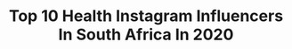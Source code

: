 ---
title: Top 10 Health Instagram Influencers In South Africa In 2020
description: >-
  Find top health Instagram influencers in South Africa in 2020. Most popular hashtags: #covid #friends #gifted #delicious.
platform: Instagram
profiles:
  - username: "saskiatopp"
    fullname: >-
      Saskia Jordyn Topp
    location: "South Africa"
    followers: 30060
    engagement: 260
    commentsToLikes: 0.075074
    id: ck6u2s7s2tmls0j71eprx8zjp
    verified: false
    hashtags: "#vacationmood, #vacationmodeon, #health, #carltonhair"
  - username: "kissblushandtell"
    fullname: >-
      KISS, BLUSH & TELL
    location: "South Africa"
    followers: 37394
    engagement: 254
    commentsToLikes: 0.070006
    id: ck5q8fzye5ztx0i11tha1d1zz
    verified: false
    hashtags: "#kbtmademedoit, #ad, #retinolrules, #skinrepublic"
  - username: "lilyonthemove"
    fullname: >-
      Lily | Travel | Lifestyle
    location: "South Africa"
    followers: 2365
    engagement: 2933
    commentsToLikes: 0.119557
    id: ck5hmf4r7lu4p0i11pahq0cw1
    verified: false
    hashtags: "#explorequebec, #epicshotz5k, #starscape, #networkbangers"
  - username: "chelsearosehart"
    fullname: >-
      CHELSEA🦋HART
    location: "South Africa"
    followers: 51838
    engagement: 132
    commentsToLikes: 0.010236
    id: ck6tzbm358qx70j71z4qos6z8
    verified: false
    hashtags: "#bali2020"
  - username: "elena_pappas"
    fullname: >-
      Elena Pappas
    location: "South Africa"
    followers: 31060
    engagement: 173
    commentsToLikes: 0.074355
    id: ck6tp7jjfi9jx0j71377rojj2
    verified: false
    hashtags: ""
  - username: "ricardochristie"
    fullname: >-
      LEMONYIP LIVIN! 🍋
    location: "South Africa"
    followers: 49373
    engagement: 383
    commentsToLikes: 0.021248
    id: ck14gssf76uec0i19x5mj6rjz
    verified: true
    hashtags: "#kiwimade, #rawlemonyip, #happymothersday, #plantbased"
  - username: "tracymcgregor"
    fullname: >-
      Tracy McGregor
    location: "South Africa"
    followers: 27499
    engagement: 356
    commentsToLikes: 0.164399
    id: ck6ue97chpjuk0j71p6xoc0mx
    verified: false
    hashtags: "#christmas, #beauty, #fitbit, #gifted"
  - username: "nicole.gibbons"
    fullname: >-
      NICOLE T. GIBBONS
    location: "South Africa"
    followers: 12505
    engagement: 744
    commentsToLikes: 0.136125
    id: ck9wfav3fo0v00j782q0ik9xq
    verified: false
    hashtags: "#2020, #healthyathome, #lovetolounge, #lawstudent"
  - username: "olivermatthieu"
    fullname: >-
      Oliver Matthieu
    location: "South Africa"
    followers: 5038
    engagement: 1682
    commentsToLikes: 0.075509
    id: ck15pkwu6ye0b0i19o3n9yx4s
    verified: false
    hashtags: "#funtime, #gtracinggame, #sibling, #yummychips"
  - username: "candy_and_the_king"
    fullname: >-
      CANDY & JONTY | JOY | LAOS 🇱🇦
    location: "South Africa"
    followers: 10065
    engagement: 720
    commentsToLikes: 0.112207
    id: ck6u0k1cvg58t0j71yc3ide1k
    verified: false
    hashtags: "#adventuregram, #positivepeople, #girlpowertravel, #wanderlove"
---